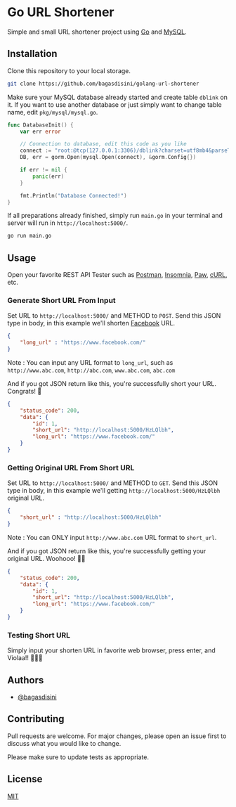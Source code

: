 # Go URL Shortener

Simple and small URL shortener project using [Go](https://go.dev/) and [MySQL](https://www.mysql.com/).

## Installation

Clone this repository to your local storage.

```bash
git clone https://github.com/bagasdisini/golang-url-shortener
```

Make sure your MySQL database already started and create table `dblink` on it. If you want to use another database or just simply want to change table name, edit `pkg/mysql/mysql.go`.

```go
func DatabaseInit() {
	var err error

	// Connection to database, edit this code as you like
	connect := "root:@tcp(127.0.0.1:3306)/dblink?charset=utf8mb4&parseTime=True&loc=Local"
	DB, err = gorm.Open(mysql.Open(connect), &gorm.Config{})

	if err != nil {
		panic(err)
	}

	fmt.Println("Database Connected!")
}
```

If all preparations already finished, simply run `main.go` in your terminal and server will run in `http://localhost:5000/`.

```bash
go run main.go
```

## Usage

Open your favorite REST API Tester such as [Postman](https://www.postman.com/), [Insomnia](https://insomnia.rest/), [Paw](https://paw.cloud/), [cURL](https://curl.se/), etc.

### Generate Short URL From Input

Set URL to `http://localhost:5000/` and METHOD to `POST`. Send this JSON type in body, in this example we'll shorten [Facebook](https://www.facebook.com/) URL.

```json
{
    "long_url" : "https://www.facebook.com/"
}
```
Note : You can input any URL format to `long_url`, such as `http://www.abc.com`, `http://abc.com`, `www.abc.com`, `abc.com`

And if you got JSON return like this, you're successfully short your URL. Congrats! 🎉

```json
{
    "status_code": 200,
    "data": {
        "id": 1,
        "short_url": "http://localhost:5000/HzLQlbh",
        "long_url": "https://www.facebook.com/"
    }
}
```

### Getting Original URL From Short URL

Set URL to `http://localhost:5000/` and METHOD to `GET`. Send this JSON type in body, in this example we'll getting `http://localhost:5000/HzLQlbh` original URL.

```json
{
    "short_url" : "http://localhost:5000/HzLQlbh"
}
```
Note : You can ONLY input `http://www.abc.com` URL format to `short_url`.

And if you got JSON return like this, you're successfully getting your original URL. Woohooo! 🎉🎉

```json
{
    "status_code": 200,
    "data": {
        "id": 1,
        "short_url": "http://localhost:5000/HzLQlbh",
        "long_url": "https://www.facebook.com/"
    }
}
```

### Testing Short URL

Simply input your shorten URL in favorite web browser, press enter, and Violaa!! 🎉🎉🎉

## Authors

- [@bagasdisini](https://www.github.com/bagasdisini)

## Contributing

Pull requests are welcome. For major changes, please open an issue first
to discuss what you would like to change.

Please make sure to update tests as appropriate.

## License

[MIT](https://choosealicense.com/licenses/mit/)
